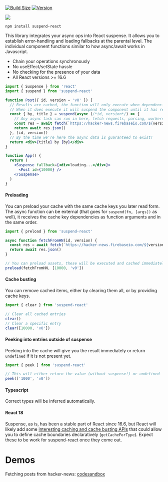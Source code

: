 [![Build Size](https://img.shields.io/bundlephobia/min/suspend-react?label=bunlde%20size&style=flat&colorA=000000&colorB=000000)](https://bundlephobia.com/result?p=suspend-react)
[![Version](https://img.shields.io/npm/v/suspend-react?style=flat&colorA=000000&colorB=000000)](https://www.npmjs.com/package/suspend-react)

<a href="https://github.com/pmndrs/suspend-react"><img src="https://github.com/pmndrs/suspend-react/blob/main/hero.svg?raw=true" /></a>

```shell
npm install suspend-react
```

This library integrates your async ops into React suspense. It allows you to establish error-handling and loading fallbacks at the parental level. The individual component functions similar to how async/await works in Javascript.

- Chain your operations synchronously
- No useEffect/setState hassle
- No checking for the presence of your data
- All React versions >= 16.6

```jsx
import { Suspense } from 'react'
import { suspend } from 'suspend-react'

function Post({ id, version = 'v0' }) {
  // Results are cached, the function will only execute when dependencies change
  // When it does execute it will suspend the component until it has resolved
  const { by, title } = suspend(async (/*id, version*/) => {
    // Any async task can run in here, fetch requests, parsing, workers, promises, ...
    const res = await fetch(`https://hacker-news.firebaseio.com/${version}/item/${id}.json`)
    return await res.json()
  }, [id, version])
  // By the time we're here the async data is guaranteed to exist!
  return <div>{title} by {by}</div>
}

function App() {
  return (
    <Suspense fallback={<div>loading...</div>}>
      <Post id={10000} />
    </Suspense>
  )
}
```

#### Preloading

You can preload your cache with the same cache keys you later read form. The async function can be external (that goes for `suspend(fn, [args])` as well), it receives the cache key dependencies as function arguments and in the same order.

```jsx
import { preload } from 'suspend-react'

async function fetchFromHN(id, version) {
  const res = await fetch(`https://hacker-news.firebaseio.com/${version}/item/${id}.json`)
  return await res.json()
}

// You can preload assets, these will be executed and cached immediately
preload(fetchFromHN, [10000, 'v0'])
```

#### Cache busting

You can remove cached items, either by clearing them all, or by providing cache keys.

```jsx
import { clear } from 'suspend-react'

// Clear all cached entries
clear()
// Clear a specific entry
clear([10000, 'v0'])
```

#### Peeking into entries outside of suspense

Peeking into the cache will give you the result immediately or return `undefined` if it is not present yet.

```jsx
import { peek } from 'suspend-react'

// This will either return the value (without suspense!) or undefined
peek(['1000', 'v0'])
```

#### Typescript

Correct types will be inferred automatically.

#### React 18

Suspense, as is, has been a stable part of React since 16.6, but React will likely add some [interesting caching and cache busting APIs](https://github.com/reactwg/react-18/discussions/25) that could allow you to define cache boundaries declaratively (`getCacheForType`). Expect these to be work for suspend-react once they come out.

# Demos

Fetching posts from hacker-news: [codesandbox](https://codesandbox.io/s/use-asset-forked-yb62q?file=/src/App.js)
